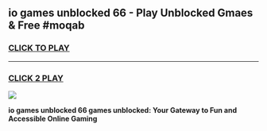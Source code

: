
## io games unblocked 66 - Play Unblocked Gmaes & Free #moqab
<h3>
<a href="https://premium.freeplayer.one?title=io_games_unblocked_66&ref=03M">CLICK TO PLAY</a></h3>
<hr>

<h3>
<a href="https://premium.freeplayer.one?title=io_games_unblocked_66&ref=03M">CLICK 2 PLAY</a>
  
</h3>

<a href="https://premium.freeplayer.one?title=io_games_unblocked_66&ref=03M"><img src="https://clearcache.store/games.png"></a>


**io games unblocked 66 games unblocked: Your Gateway to Fun and Accessible Online Gaming**
